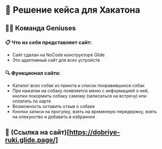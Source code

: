 # 🤖 Решение кейса для Хакатона

## 👨‍💻 Команда Geniuses

### 📋 Что из себя представляет сайт:
- Сайт сделан на NoCode конструкторе Glide
- Это адаптивный сайт для всех устройств

### 🔍 Функционал сайта:
- Каталог всех собак из приюта и список понравившихся собак
- При нажатии на собаку появляется меню с информацией о ней, кнопки покормить собаку самому (записаться на встречу) или оплатить по карте
- Возможность оставить отзыв о собаке
- Кнопки записи на прогулку, взять на временную передержку, взять на опекунство и добавить в избранное

## 🔗 (Ссылка на сайт)[https://dobriye-ruki.glide.page/]
